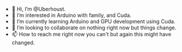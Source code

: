 - 👋 Hi, I’m @Uberhoust.
- 👀 I’m interested in Arduino with family, and Cuda.
- 🌱 I’m currently learning Arduino and GPU development using Cuda.
- 💞️ I’m looking to collaborate on nothing right now but things change.
- 📫 How to reach me right now you can't but again this might have changed.

<!---
Uberhoust/Uberhoust is a ✨ special ✨ repository because its `README.md` (this file) appears on your GitHub profile.
You can click the Preview link to take a look at your changes.
--->
